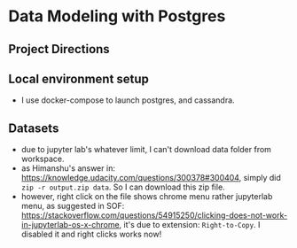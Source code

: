 # Data Modeling with Postgres

## Project Directions

## Local environment setup
* I use docker-compose to launch postgres, and cassandra.

## Datasets
* due to jupyter lab's whatever limit, I can't download data folder from workspace.
* as Himanshu's answer in: https://knowledge.udacity.com/questions/300378#300404, simply did `zip -r output.zip data`. So I can download this zip file.
* however, right click on the file shows chrome menu rather jupyterlab menu, as suggested in SOF: https://stackoverflow.com/questions/54915250/clicking-does-not-work-in-jupyterlab-os-x-chrome, it's due to extension: `Right-to-Copy`. I disabled it and right clicks works now!